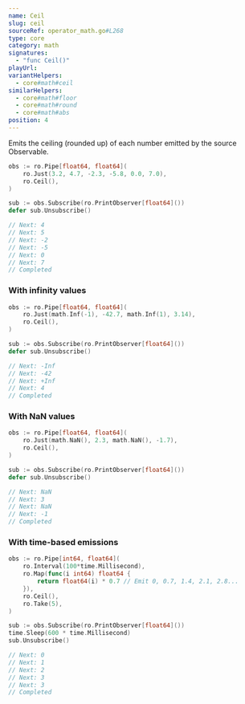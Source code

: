 ```yaml
---
name: Ceil
slug: ceil
sourceRef: operator_math.go#L268
type: core
category: math
signatures:
  - "func Ceil()"
playUrl:
variantHelpers:
  - core#math#ceil
similarHelpers:
  - core#math#floor
  - core#math#round
  - core#math#abs
position: 4
---
```


Emits the ceiling (rounded up) of each number emitted by the source Observable.

```go
obs := ro.Pipe[float64, float64](
    ro.Just(3.2, 4.7, -2.3, -5.8, 0.0, 7.0),
    ro.Ceil(),
)

sub := obs.Subscribe(ro.PrintObserver[float64]())
defer sub.Unsubscribe()

// Next: 4
// Next: 5
// Next: -2
// Next: -5
// Next: 0
// Next: 7
// Completed
```

### With infinity values

```go
obs := ro.Pipe[float64, float64](
    ro.Just(math.Inf(-1), -42.7, math.Inf(1), 3.14),
    ro.Ceil(),
)

sub := obs.Subscribe(ro.PrintObserver[float64]())
defer sub.Unsubscribe()

// Next: -Inf
// Next: -42
// Next: +Inf
// Next: 4
// Completed
```

### With NaN values

```go
obs := ro.Pipe[float64, float64](
    ro.Just(math.NaN(), 2.3, math.NaN(), -1.7),
    ro.Ceil(),
)

sub := obs.Subscribe(ro.PrintObserver[float64]())
defer sub.Unsubscribe()

// Next: NaN
// Next: 3
// Next: NaN
// Next: -1
// Completed
```

### With time-based emissions

```go
obs := ro.Pipe[int64, float64](
    ro.Interval(100*time.Millisecond),
    ro.Map(func(i int64) float64 {
        return float64(i) * 0.7 // Emit 0, 0.7, 1.4, 2.1, 2.8...
    }),
    ro.Ceil(),
    ro.Take(5),
)

sub := obs.Subscribe(ro.PrintObserver[float64]())
time.Sleep(600 * time.Millisecond)
sub.Unsubscribe()

// Next: 0
// Next: 1
// Next: 2
// Next: 3
// Next: 3
// Completed
```